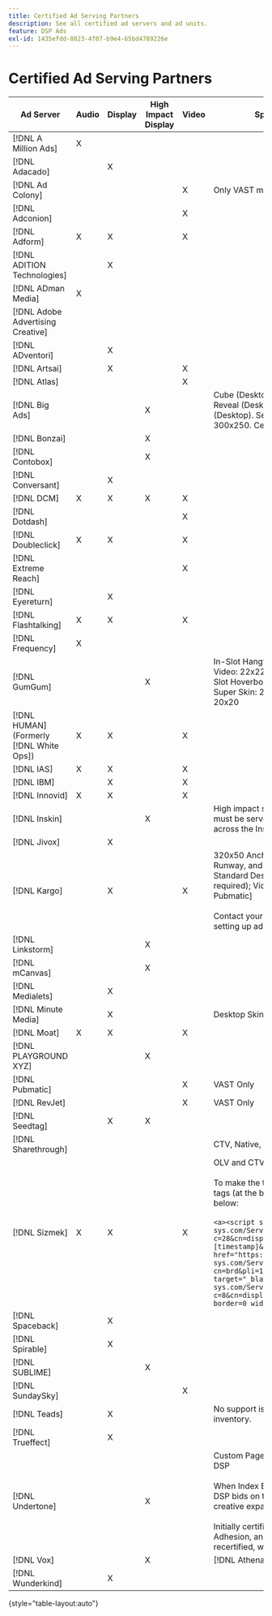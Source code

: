 ```yaml
---
title: Certified Ad Serving Partners
description: See all certified ad servers and ad units.
feature: DSP Ads
exl-id: 1435efdd-8823-4f07-b9e4-65bd4789226e
---
```

# Certified Ad Serving Partners

| Ad Server | Audio | Display | High Impact Display | Video | Special Requirements and Notes |
| --- | --- | --- | --- | --- | --- |
| [!DNL A Million Ads] | X | | | | |
| [!DNL Adacado] | | X | | | |
| [!DNL Ad Colony] | | | | X | Only VAST mobile |
| [!DNL Adconion] | | | | X | |
| [!DNL Adform] | X | X | | X | |
| [!DNL ADITION Technologies] | | X | | | |
| [!DNL ADman Media] | X | | | | |
| [!DNL Adobe Advertising Creative] | | | | | |
| [!DNL ADventori] | | X | | | |
| [!DNL Artsai] | | X | | X | |
| [!DNL Atlas] | | | | X | |
| [!DNL Big Ads] | | | X | | Cube (Desktop), Cube (Mobile), Cards (Desktop), Big Reveal (Desktop), Cine-Cube (Desktop), Cinematics (Desktop). Set up all of these ad types in DSP as 300x250. Certified only via [!DNL Magnite DV+]. |
| [!DNL Bonzai] | | | X | | |
| [!DNL Contobox] | | | X | | |
| [!DNL Conversant] | | X | | | |
| [!DNL DCM] | X | X | X | X | |
| [!DNL Dotdash] | | | | X | |
| [!DNL Doubleclick] | X | X | | X | |
| [!DNL Extreme Reach] | | | | X | |
| [!DNL Eyereturn] | | X | | | |
| [!DNL Flashtalking] | X | X | | X | |
| [!DNL Frequency] | X | | | | |
| [!DNL GumGum] | | | X | | In-Slot Hangtime: 21x21; In-Slot Hangtime Mobile Video: 22x22; In-Slot Hangtime Desktop: 24x24; In-Slot Hoverboard: 25x25; In-Slot Velocity: 26x26; Super Skin: 29x29; In-Screen Expandable Corner: 20x20 |
| [!DNL HUMAN] (Formerly [!DNL White Ops]) | X | X | | X | |
| [!DNL IAS] | X | X | | X | |
| [!DNL IBM] | | X | | X | |
| [!DNL Innovid] | X | X | | X | |
| [!DNL Inskin] | | | X | | High impact skins (including Cavai conversational ads) must be served out of a 180x150 display deal ID across the Inskin inventory network. |
| [!DNL Jivox] | | X | | | |
| [!DNL Kargo] | | X | | X | 320x50 Anchor, BYOC, Hover, Breakout, Breakaway, Runway, and Sidekick; 300x250 Outstream, HighRise; Standard Desktop Display (specific ad plugin IDs aren't required); Video Anchor (VAST only); CTV via [!DNL Pubmatic]</br></br>Contact your Adobe Account Team for assistance in setting up ad units. |
| [!DNL Linkstorm] | | | X | | |
| [!DNL mCanvas] | | | X | | |
| [!DNL Medialets] | | X | | | |
| [!DNL Minute Media] | | X | | | Desktop Skin (970x250) |
| [!DNL Moat] | X | X | | X | |
| [!DNL PLAYGROUND XYZ] | | | X | | |
| [!DNL Pubmatic] | | | | X | VAST Only |
| [!DNL RevJet] | | | | X | VAST Only |
| [!DNL Seedtag] | | X | X | | |
| [!DNL Sharethrough] | | | | | CTV, Native, and Outstream only |
| [!DNL Sizmek] | X | X | | X | OLV and CTV</br></br>To make the tags render in the UI, wrap the tag with `<a>` tags (at the beginning and the end). See sample tag below:</br></br>`<a><script src="https://bs.serving-sys.com/Serving/adServer.bs?c=28&cn=display&pli=1074570064&w=900&h=550&ord=[timestamp]&ifrm=-1&z=0"></script> <noscript> <a href="https://bs.serving-sys.com/Serving/adServer.bs?cn=brd&pli=1074570064&Page=&Pos=-602368150" target="_blank"> <img src="https://bs.serving-sys.com/Serving/adServer.bs?c=8&cn=display&pli=1074570064&Page=&Pos=-602368150" border=0 width=900 height=550></a> </noscript><a>` |
| [!DNL Spaceback] | | X | | | |
| [!DNL Spirable] | | X | | | |
| [!DNL SUBLIME] | | | X | | |
| [!DNL SundaySky] | | | | X | |
| [!DNL Teads] | | X | | | No support is available for VPAID on Outstream inventory.|
| [!DNL Trueffect] | | X | | | |
| [!DNL Undertone] | | | X | | Custom Page Grabber ad unit uploaded as 180x150 in DSP</br></br>When Index Exchange passes a 180x150 auction and DSP bids on the auction and serves an impression, the creative expands to a full-page display ad.</br></br>Initially certified for Page Grabber, Expandable Adhesion, and Screen Shift ad units. This needs to be recertified, with steps marked for processes. |
| [!DNL Vox] | | | X | | [!DNL Athena] ad units |
| [!DNL Wunderkind] | | X | | | |

{style="table-layout:auto"}
